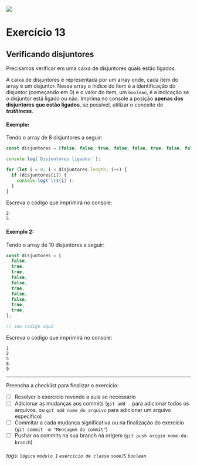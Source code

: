 ![](https://i.imgur.com/xG74tOh.png)

# Exercício 13

## Verificando disjuntores

Precisamos verificar em uma caixa de disjuntores quais estão ligados.

A caixa de disjuntores é representada por um array onde, cada item do array é um disjuntor. Nesse array o índice do item é a identificação do disjuntor (começando em 0) e o valor do item, um `boolean`, é a indicação se o disjuntor está ligado ou não. Imprima no console a posição **apenas dos disjuntores que estão ligados**, se possível, utilizar o conceito de **_truthiness_**.

#### Exemplo:

Tendo o array de 8 disjuntores a seguir:

```javascript
const disjuntores = [false, false, true, false, false, true, false, false];

console.log(`Disjuntores ligados:`);

for (let i = 0; i < disjuntores.length; i++) {
  if (disjuntores[i]) {
    console.log(`\t${i}`);
  }
}
```

Escreva o código que imprimirá no console:

```
2
5
```

#### Exemplo 2:

Tendo o array de 10 disjuntores a seguir:

```javascript
const disjuntores = [
  false,
  true,
  true,
  false,
  false,
  true,
  false,
  false,
  true,
  true,
];

// seu codigo aqui
```

Escreva o código que imprimirá no console:

```
1
2
5
8
9
```

---

Preencha a checklist para finalizar o exercício:

- [ ] Resolver o exercício revendo a aula se necessário
- [ ] Adicionar as mudanças aos commits (`git add .` para adicionar todos os arquivos, ou `git add nome_do_arquivo` para adicionar um arquivo específico)
- [ ] Commitar a cada mudança significativa ou na finalização do exercício (`git commit -m "Mensagem do commit"`)
- [ ] Pushar os commits na sua branch na origem (`git push origin nome-da-branch`)

###### tags: `lógica` `módulo 1` `exercício de classe` `nodeJS` `boolean`
